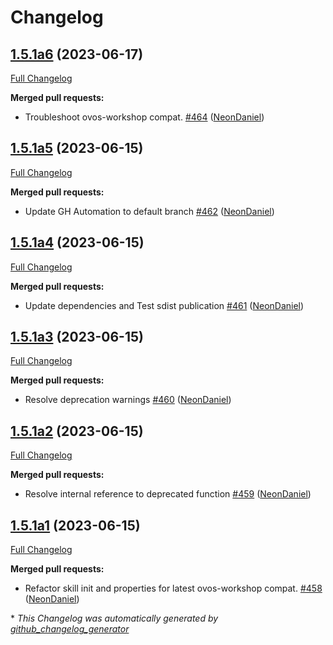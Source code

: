 # Changelog

## [1.5.1a6](https://github.com/NeonGeckoCom/neon-utils/tree/1.5.1a6) (2023-06-17)

[Full Changelog](https://github.com/NeonGeckoCom/neon-utils/compare/1.5.1a5...1.5.1a6)

**Merged pull requests:**

- Troubleshoot ovos-workshop compat. [\#464](https://github.com/NeonGeckoCom/neon-utils/pull/464) ([NeonDaniel](https://github.com/NeonDaniel))

## [1.5.1a5](https://github.com/NeonGeckoCom/neon-utils/tree/1.5.1a5) (2023-06-15)

[Full Changelog](https://github.com/NeonGeckoCom/neon-utils/compare/1.5.1a4...1.5.1a5)

**Merged pull requests:**

- Update GH Automation to default branch [\#462](https://github.com/NeonGeckoCom/neon-utils/pull/462) ([NeonDaniel](https://github.com/NeonDaniel))

## [1.5.1a4](https://github.com/NeonGeckoCom/neon-utils/tree/1.5.1a4) (2023-06-15)

[Full Changelog](https://github.com/NeonGeckoCom/neon-utils/compare/1.5.1a3...1.5.1a4)

**Merged pull requests:**

- Update dependencies and Test sdist publication [\#461](https://github.com/NeonGeckoCom/neon-utils/pull/461) ([NeonDaniel](https://github.com/NeonDaniel))

## [1.5.1a3](https://github.com/NeonGeckoCom/neon-utils/tree/1.5.1a3) (2023-06-15)

[Full Changelog](https://github.com/NeonGeckoCom/neon-utils/compare/1.5.1a2...1.5.1a3)

**Merged pull requests:**

- Resolve deprecation warnings [\#460](https://github.com/NeonGeckoCom/neon-utils/pull/460) ([NeonDaniel](https://github.com/NeonDaniel))

## [1.5.1a2](https://github.com/NeonGeckoCom/neon-utils/tree/1.5.1a2) (2023-06-15)

[Full Changelog](https://github.com/NeonGeckoCom/neon-utils/compare/1.5.1a1...1.5.1a2)

**Merged pull requests:**

- Resolve internal reference to deprecated function [\#459](https://github.com/NeonGeckoCom/neon-utils/pull/459) ([NeonDaniel](https://github.com/NeonDaniel))

## [1.5.1a1](https://github.com/NeonGeckoCom/neon-utils/tree/1.5.1a1) (2023-06-15)

[Full Changelog](https://github.com/NeonGeckoCom/neon-utils/compare/1.5.0...1.5.1a1)

**Merged pull requests:**

- Refactor skill init and properties for latest ovos-workshop compat. [\#458](https://github.com/NeonGeckoCom/neon-utils/pull/458) ([NeonDaniel](https://github.com/NeonDaniel))



\* *This Changelog was automatically generated by [github_changelog_generator](https://github.com/github-changelog-generator/github-changelog-generator)*
